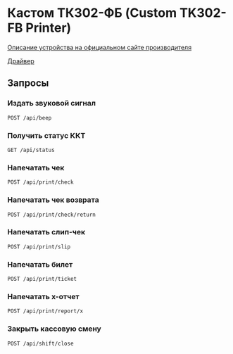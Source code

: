 # Кастом ТК302-ФБ (Custom TK302-FB Printer)

[Описание устройства на официальном сайте производителя](https://ladon.ru/kontrolno-kassovaya-tekhnika-kkt/kkt-custom-tk302-fb-ispolnenie-2/)

[Драйвер](https://ladon.ru/upload/iblock/fd6/custom_tk302_fb_driver_v.2.30.00.zip)


## Запросы

### Издать звуковой сигнал

`POST /api/beep`

### Получить статус ККТ

`GET /api/status`

### Напечатать чек

`POST /api/print/check`

### Напечатать чек возврата

`POST /api/print/check/return`

### Напечатать слип-чек

`POST /api/print/slip`

### Напечатать билет

`POST /api/print/ticket`

### Напечатать x-отчет

`POST /api/print/report/x`

### Закрыть кассовую смену

`POST /api/shift/close`
